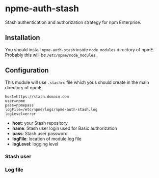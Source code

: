 # npme-auth-stash

Stash authentication and authorization strategy for npm Enterprise.

## Installation

You should install `npme-auth-stash` inside `node_modules` directory of npmE. Probably this will
be `/etc/npme/node_modules`.

## Configuration

This module will use `.stashrc` file which yous should create in the main directory of npmE.

```
host=https://stash.domain.com
user=npme
pass=npmepass
logFile=/etc/npme/logs/npme-auth-stash.log
logLevel=error
```

* **host**: your Stash repository
* **name**: Stash user login used for Basic authorization
* **pass**: Stash user password
* **logFile**: location of module log file
* **logLevel**: logging level

### Stash user



### Log file
